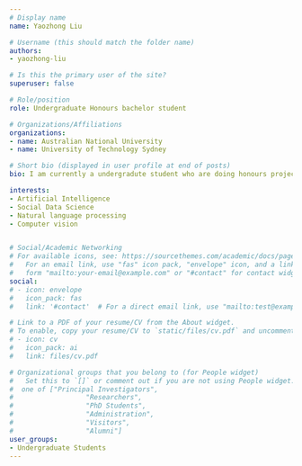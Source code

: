 ```yaml
---
# Display name
name: Yaozhong Liu

# Username (this should match the folder name)
authors:
- yaozhong-liu

# Is this the primary user of the site?
superuser: false

# Role/position
role: Undergraduate Honours bachelor student

# Organizations/Affiliations
organizations:
- name: Australian National University
- name: University of Technology Sydney

# Short bio (displayed in user profile at end of posts)
bio: I am currently a undergradute student who are doing honours project under the supervision of Dr. Marian-Andrei Rizoiu

interests:
- Artificial Intelligence
- Social Data Science
- Natural language processing
- Computer vision


# Social/Academic Networking
# For available icons, see: https://sourcethemes.com/academic/docs/page-builder/#icons
#   For an email link, use "fas" icon pack, "envelope" icon, and a link in the
#   form "mailto:your-email@example.com" or "#contact" for contact widget.
social:
# - icon: envelope
#   icon_pack: fas
#   link: '#contact'  # For a direct email link, use "mailto:test@example.org".

# Link to a PDF of your resume/CV from the About widget.
# To enable, copy your resume/CV to `static/files/cv.pdf` and uncomment the lines below.
# - icon: cv
#   icon_pack: ai
#   link: files/cv.pdf

# Organizational groups that you belong to (for People widget)
#   Set this to `[]` or comment out if you are not using People widget.
#  one of ["Principal Investigators",
#                  "Researchers",
#                  "PhD Students",
#                  "Administration",
#                  "Visitors",
#                  "Alumni"]
user_groups:
- Undergraduate Students
---
```

